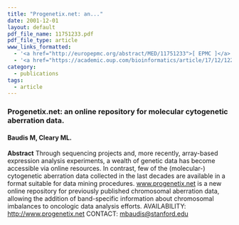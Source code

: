 ```yaml
---
title: "Progenetix.net: an..."
date: 2001-12-01
layout: default
pdf_file_name: 11751233.pdf
pdf_file_type: article
www_links_formatted:
  - '<a href="http://europepmc.org/abstract/MED/11751233">[ EPMC ]</a>'
  - '<a href="https://academic.oup.com/bioinformatics/article/17/12/1228/225653">[ Bioinformatics ]</a>'
category:
  - publications
tags:
  - article
---
```


### Progenetix.net: an online repository for molecular cytogenetic aberration data.
#### Baudis M, Cleary ML.

**Abstract** Through sequencing projects and, more recently, array-based expression analysis experiments, a wealth of genetic data has become accessible via online resources. In contrast, few of the (molecular-) cytogenetic aberration data collected in the last decades are available in a format suitable for data mining procedures. www.progenetix.net is a new online repository for previously published chromosomal aberration data, allowing the addition of band-specific information about chromosomal imbalances to oncologic data analysis efforts. AVAILABILITY: http://www.progenetix.net CONTACT: mbaudis@stanford.edu
